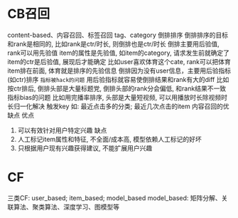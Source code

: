 # CB召回
content-based、内容召回、标签召回
tag、category
倒排排序
  倒排排序的目标和rank是相同的, 比如rank是ctr/时长, 则倒排也是ctr/时长
  倒排主要用后验值, rank可以用先验值
    item的属性是先验值, 如item的category, 请求发生前就确定了
    item的ctr是后验值, 展现后才能确定
    比如user喜欢体育这个cate, rank可以把体育item排在前面, 体育就是排序的先验信息
    倒排因为没有user信息，主要用后验指标(如ctr)排序
  `指标被hack的问题`
    用后验指标就容易使倒排结果和rank有大的diff
    比如按ctr排后, 倒排头部是大量标题党, 倒排头部的rank分会偏低, 和rank结果不一致
  指标bias的问题
    比如用完播率排序, 头部是大量短视频, 可以用播放时长除视频时长归一化解决
触发key
  如: 最近点击多的分类; 最近几次点击的item
内容召回的优缺点
  优点
  1. 可以有效针对用户特定兴趣
  缺点
  1. 人工标记item属性和特征, 不全面/成本高, 模型依赖人工标记的好坏
  2. 只根据用户现有兴趣获得建议, 不能扩展用户兴趣

# CF
三类CF: user_based; item_based; model_based
model_based: 矩阵分解、关联算法、聚类算法、深度学习、图模型等